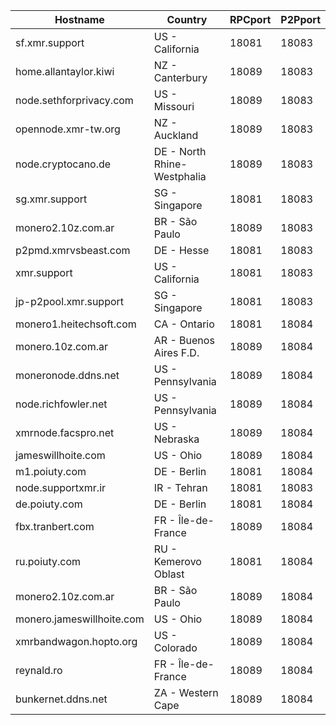 Hostname | Country | RPCport | P2Pport
--- | --- | --- | ---
sf.xmr.support | US - California | 18081 | 18083
home.allantaylor.kiwi | NZ - Canterbury | 18089 | 18083
node.sethforprivacy.com | US - Missouri | 18089 | 18083
opennode.xmr-tw.org | NZ - Auckland | 18089 | 18083
node.cryptocano.de | DE - North Rhine-Westphalia | 18089 | 18083
sg.xmr.support | SG - Singapore | 18081 | 18083
monero2.10z.com.ar | BR - São Paulo | 18089 | 18083
p2pmd.xmrvsbeast.com | DE - Hesse | 18081 | 18083
xmr.support | US - California | 18081 | 18083
jp-p2pool.xmr.support | SG - Singapore | 18081 | 18083
monero1.heitechsoft.com | CA - Ontario | 18081 | 18084
monero.10z.com.ar | AR - Buenos Aires F.D. | 18089 | 18084
moneronode.ddns.net | US - Pennsylvania | 18089 | 18084
node.richfowler.net | US - Pennsylvania | 18089 | 18084
xmrnode.facspro.net | US - Nebraska | 18089 | 18084
jameswillhoite.com | US - Ohio | 18089 | 18084
m1.poiuty.com | DE - Berlin | 18081 | 18084
node.supportxmr.ir | IR - Tehran | 18081 | 18083
de.poiuty.com | DE - Berlin | 18081 | 18084
fbx.tranbert.com | FR - Île-de-France | 18089 | 18084
ru.poiuty.com | RU - Kemerovo Oblast | 18081 | 18084
monero2.10z.com.ar | BR - São Paulo | 18089 | 18084
monero.jameswillhoite.com | US - Ohio | 18089 | 18084
xmrbandwagon.hopto.org | US - Colorado | 18089 | 18084
reynald.ro | FR - Île-de-France | 18089 | 18084
bunkernet.ddns.net | ZA - Western Cape | 18089 | 18084
